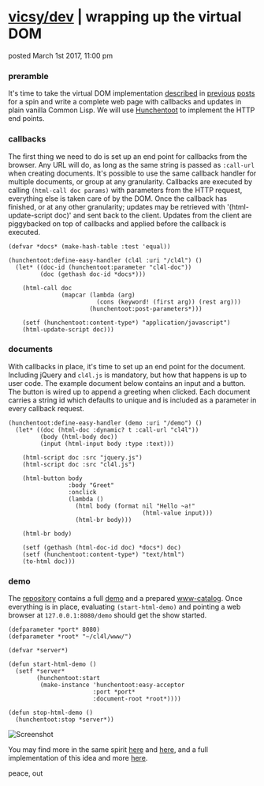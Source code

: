 # [vicsy/dev](https://github.com/codr4life/vicsydev) | wrapping up the virtual DOM
posted March 1st 2017, 11:00 pm

### preramble
It's time to take the virtual DOM implementation [described](https://github.com/codr4life/vicsydev/blob/master/virtual_dom.md) in [previous](https://github.com/codr4life/vicsydev/blob/master/syncing_virtual_dom.md) [posts](https://github.com/codr4life/vicsydev/blob/master/calling_virtual_dom.md) for a spin and write a complete web page with callbacks and updates in plain vanilla Common Lisp. We will use [Hunchentoot](http://weitz.de/hunchentoot/) to implement the HTTP end points. 

### callbacks
The first thing we need to do is set up an end point for callbacks from the browser. Any URL will do, as long as the same string is passed as ```:call-url``` when creating documents. It's possible to use the same callback handler for multiple documents, or group at any granularity. Callbacks are executed by calling ```(html-call doc params)``` with parameters from the HTTP request, everything else is taken care of by the DOM. Once the callback has finished, or at any other granularity; updates may be retrieved with '(html-update-script doc)' and sent back to the client. Updates from the client are piggybacked on top of callbacks and applied before the callback is executed.

```
(defvar *docs* (make-hash-table :test 'equal))

(hunchentoot:define-easy-handler (cl4l :uri "/cl4l") ()
  (let* ((doc-id (hunchentoot:parameter "cl4l-doc"))
         (doc (gethash doc-id *docs*)))

    (html-call doc
               (mapcar (lambda (arg)
                         (cons (keyword! (first arg)) (rest arg)))
                       (hunchentoot:post-parameters*)))

    (setf (hunchentoot:content-type*) "application/javascript")
    (html-update-script doc)))
```

### documents
With callbacks in place, it's time to set up an end point for the document. Including jQuery and ```cl4l.js``` is mandatory, but how that happens is up to user code. The example document below contains an input and a button. The button is wired up to append a greeting when clicked. Each document carries a string id which defaults to unique and is included as a parameter in every callback request.

```
(hunchentoot:define-easy-handler (demo :uri "/demo") ()
  (let* ((doc (html-doc :dynamic? t :call-url "cl4l"))
         (body (html-body doc))
         (input (html-input body :type :text)))

    (html-script doc :src "jquery.js")
    (html-script doc :src "cl4l.js")

    (html-button body
                 :body "Greet"
                 :onclick
                 (lambda ()
                   (html body (format nil "Hello ~a!"
                                      (html-value input)))
                   (html-br body)))
    
    (html-br body)
    
    (setf (gethash (html-doc-id doc) *docs*) doc)
    (setf (hunchentoot:content-type*) "text/html")
    (to-html doc)))
```

### demo
The [repository](https://github.com/codr4life/cl4l) contains a full [demo](https://github.com/codr4life/cl4l/blob/master/html-demo.lisp) and a prepared [www-catalog](https://github.com/codr4life/cl4l/tree/master/www). Once everything is in place, evaluating ```(start-html-demo)``` and pointing a web browser at ```127.0.0.1:8080/demo``` should get the show started.

```
(defparameter *port* 8080)
(defparameter *root* "~/cl4l/www/")

(defvar *server*)

(defun start-html-demo ()
  (setf *server*
        (hunchentoot:start
         (make-instance 'hunchentoot:easy-acceptor
                        :port *port*
                        :document-root *root*))))

(defun stop-html-demo ()
  (hunchentoot:stop *server*))
```

![Screenshot](https://github.com/codr4life/vicsydev/blob/master/virtual-dom-demo.png)

You may find more in the same spirit [here](http://vicsydev.blogspot.de/) and [here](https://github.com/codr4life/vicsydev), and a full implementation of this idea and more [here](https://github.com/codr4life/cl4l).

peace, out
